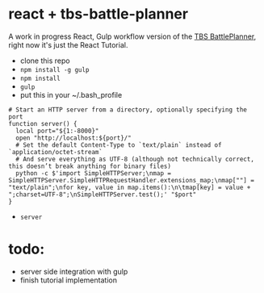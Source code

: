 # react + tbs-battle-planner

A work in progress React, Gulp workflow version of the [TBS BattlePlanner](tbs-battle-planner.herokuapp.com), right now it's just the React Tutorial.

- clone this repo
- `npm install -g gulp`
- `npm install`
- `gulp`
- put this in your ~/.bash_profile

```shell
# Start an HTTP server from a directory, optionally specifying the port
function server() {
  local port="${1:-8000}"
  open "http://localhost:${port}/"
  # Set the default Content-Type to `text/plain` instead of `application/octet-stream`
  # And serve everything as UTF-8 (although not technically correct, this doesn’t break anything for binary files)
  python -c $'import SimpleHTTPServer;\nmap = SimpleHTTPServer.SimpleHTTPRequestHandler.extensions_map;\nmap[""] = "text/plain";\nfor key, value in map.items():\n\tmap[key] = value + ";charset=UTF-8";\nSimpleHTTPServer.test();' "$port"
}
```

- `server`

# todo:

- server side integration with gulp
- finish tutorial implementation
